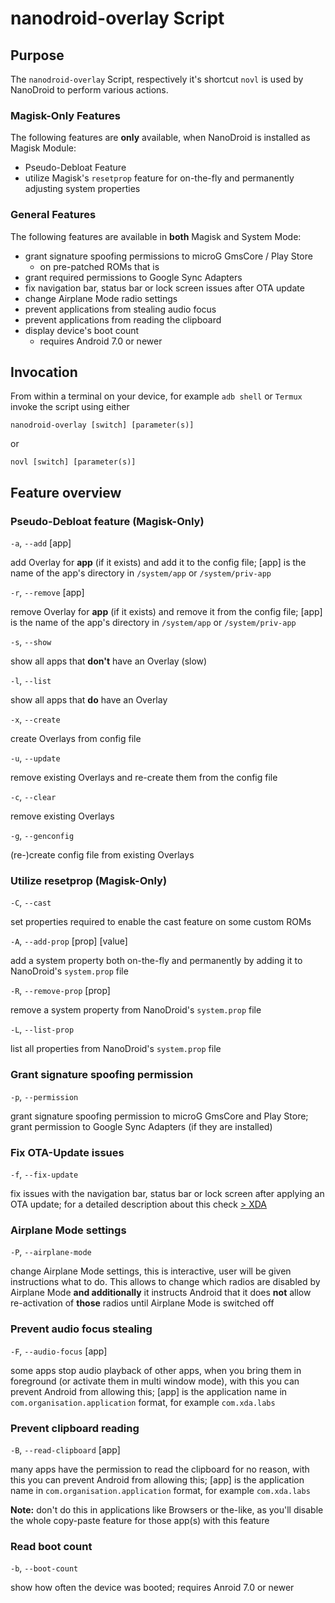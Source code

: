 # nanodroid-overlay Script

## Purpose

The `nanodroid-overlay` Script, respectively it's shortcut `novl` is used by NanoDroid to perform various actions.

### Magisk-Only Features

The following features are **only** available, when NanoDroid is installed as Magisk Module:

* Pseudo-Debloat Feature
* utilize Magisk's `resetprop` feature for on-the-fly and permanently adjusting system properties

### General Features

The following features are available in **both** Magisk and System Mode:

* grant signature spoofing permissions to microG GmsCore / Play Store
  * on pre-patched ROMs that is
* grant required permissions to Google Sync Adapters
* fix navigation bar, status bar or lock screen issues after OTA update
* change Airplane Mode radio settings
* prevent applications from stealing audio focus
* prevent applications from reading the clipboard
* display device's boot count
  * requires Android 7.0 or newer

## Invocation

From within a terminal on your device, for example `adb shell` or `Termux` invoke the script using either

`nanodroid-overlay [switch] [parameter(s)]`

or

`novl [switch] [parameter(s)]`

## Feature overview

### Pseudo-Debloat feature (Magisk-Only)

`-a`, `--add` [app]

add Overlay for **app** (if it exists) and add it to the config file; [app] is the name of the app's directory in `/system/app` or `/system/priv-app`

`-r`, `--remove` [app]

remove Overlay for **app** (if it exists) and remove it from the config file; [app] is the name of the app's directory in `/system/app` or `/system/priv-app`

`-s`, `--show`

show all apps that **don't** have an Overlay (slow)

`-l`, `--list`

show all apps that **do** have an Overlay

`-x`, `--create`

create Overlays from config file

`-u`, `--update`

remove existing Overlays and re-create them from the config file

`-c`, `--clear`

remove existing Overlays

`-g`, `--genconfig`

(re-)create config file from existing Overlays

### Utilize resetprop (Magisk-Only)

`-C`, `--cast`

set properties required to enable the cast feature on some custom ROMs

`-A`, `--add-prop` [prop] [value]

add a system property both on-the-fly and permanently by adding it to NanoDroid's `system.prop` file

`-R`, `--remove-prop` [prop]

remove a system property from NanoDroid's `system.prop` file

`-L`, `--list-prop`

list all properties from NanoDroid's `system.prop` file

### Grant signature spoofing permission

`-p`, `--permission`

grant signature spoofing permission to microG GmsCore and Play Store; grant permission to Google Sync Adapters (if they are installed)

### Fix OTA-Update issues

`-f`, `--fix-update`

fix issues with the navigation bar, status bar or lock screen after applying an OTA update; for a detailed description about this check [> XDA](https://www.xda-developers.com/broken-navigation-bar-lock-screen-ota-update/)

### Airplane Mode settings

`-P`, `--airplane-mode`

change Airplane Mode settings, this is interactive, user will be given instructions what to do. This allows to change which radios are disabled by Airplane Mode **and additionally** it instructs Android that it does **not** allow re-activation of **those** radios until Airplane Mode is switched off

### Prevent audio focus stealing

`-F`, `--audio-focus` [app]

some apps stop audio playback of other apps, when you bring them in foreground (or activate them in multi window mode), with this you can prevent Android from allowing this; [app] is the application name in `com.organisation.application` format, for example `com.xda.labs`

### Prevent clipboard reading

`-B`, `--read-clipboard` [app]

many apps have the permission to read the clipboard for no reason, with this you can prevent Android from allowing this; [app] is the application name in `com.organisation.application` format, for example `com.xda.labs`

**Note:** don't do this in applications like Browsers or the-like, as you'll disable the whole copy-paste feature for those app(s) with this feature

### Read boot count

`-b`, `--boot-count`

show how often the device was booted; requires Anroid 7.0 or newer

